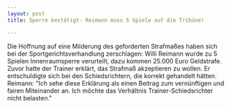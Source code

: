 ```yaml
---
layout: post
title: Sperre bestätigt- Reimann muss 5 Spiele auf die Tribüne!

---
```


Die Hoffnung auf eine Milderung des geforderten Strafmaßes haben sich bei der Sportgerichtsverhandlung zerschlagen: Willi Reimann wurde zu 5 Spielen Innenraumsperre verurteilt, dazu kommen 25.000 Euro Geldstrafe. Zuvor hatte der Trainer erklärt, das Strafmaß akzeptieren zu wollen. Er entschuldigte sich bei den Schiedsrichtern, die korrekt gehandelt hätten. Reimann: "Ich sehe diese Erklärung als einen Beitrag zum vernünftigen und fairen Miteinander an. Ich möchte das Verhältnis Trainer-Schiedsrichter nicht belasten."


